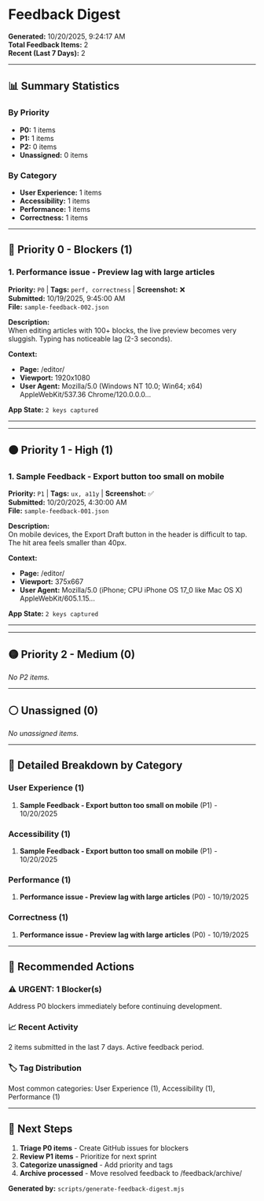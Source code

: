 # Feedback Digest

**Generated:** 10/20/2025, 9:24:17 AM  
**Total Feedback Items:** 2  
**Recent (Last 7 Days):** 2

---

## 📊 Summary Statistics

### By Priority
- **P0:** 1 items
- **P1:** 1 items
- **P2:** 0 items
- **Unassigned:** 0 items

### By Category
- **User Experience:** 1 items
- **Accessibility:** 1 items
- **Performance:** 1 items
- **Correctness:** 1 items

---

## 🔴 Priority 0 - Blockers (1)


### 1. Performance issue - Preview lag with large articles

**Priority:** `P0` | **Tags:** `perf, correctness` | **Screenshot:** ❌  
**Submitted:** 10/19/2025, 9:45:00 AM  
**File:** `sample-feedback-002.json`

**Description:**  
When editing articles with 100+ blocks, the live preview becomes very sluggish. Typing has noticeable lag (2-3 seconds).

**Context:**
- **Page:** /editor/
- **Viewport:** 1920x1080
- **User Agent:** Mozilla/5.0 (Windows NT 10.0; Win64; x64) AppleWebKit/537.36 Chrome/120.0.0.0...

**App State:** `2 keys captured`

---


---

## 🟠 Priority 1 - High (1)


### 1. Sample Feedback - Export button too small on mobile

**Priority:** `P1` | **Tags:** `ux, a11y` | **Screenshot:** ✅  
**Submitted:** 10/20/2025, 4:30:00 AM  
**File:** `sample-feedback-001.json`

**Description:**  
On mobile devices, the Export Draft button in the header is difficult to tap. The hit area feels smaller than 40px.

**Context:**
- **Page:** /editor/
- **Viewport:** 375x667
- **User Agent:** Mozilla/5.0 (iPhone; CPU iPhone OS 17_0 like Mac OS X) AppleWebKit/605.1.15...

**App State:** `2 keys captured`

---


---

## 🟡 Priority 2 - Medium (0)

_No P2 items._


---

## ⚪ Unassigned (0)

_No unassigned items._


---

## 📂 Detailed Breakdown by Category


### User Experience (1)

1. **Sample Feedback - Export button too small on mobile** (P1) - 10/20/2025


### Accessibility (1)

1. **Sample Feedback - Export button too small on mobile** (P1) - 10/20/2025


### Performance (1)

1. **Performance issue - Preview lag with large articles** (P0) - 10/19/2025


### Correctness (1)

1. **Performance issue - Preview lag with large articles** (P0) - 10/19/2025


---

## 🎯 Recommended Actions


### ⚠️ URGENT: 1 Blocker(s)
Address P0 blockers immediately before continuing development.





### 📈 Recent Activity
2 items submitted in the last 7 days. Active feedback period.


### 🏷️ Tag Distribution
Most common categories: User Experience (1), Accessibility (1), Performance (1)

---

## 📝 Next Steps

1. **Triage P0 items** - Create GitHub issues for blockers
2. **Review P1 items** - Prioritize for next sprint
3. **Categorize unassigned** - Add priority and tags
4. **Archive processed** - Move resolved feedback to /feedback/archive/

**Generated by:** `scripts/generate-feedback-digest.mjs`
